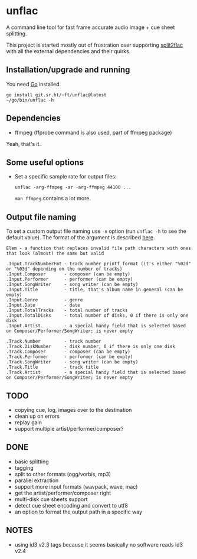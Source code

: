 # unflac

A command line tool for fast frame accurate audio image + cue sheet splitting.

This project is started mostly out of frustration over supporting
[split2flac](https://github.com/ftrvxmtrx/split2flac) with all the
external dependencies and their quirks.

## Installation/upgrade and running

You need [Go](https://golang.org/) installed.

```
go install git.sr.ht/~ft/unflac@latest
~/go/bin/unflac -h
```

## Dependencies

 * ffmpeg (ffprobe command is also used, part of ffmpeg package)

Yeah, that's it.

## Some useful options

 * Set a specific sample rate for output files:

   `unflac -arg-ffmpeg -ar -arg-ffmpeg 44100 ...`

   `man ffmpeg` contains a lot more.

## Output file naming

To set a custom output file naming use `-n` option (run `unflac -h` to see the default value).
The format of the argument is described [here](https://golang.org/pkg/text/template).

```
Elem - a function that replaces invalid file path characters with ones that look (almost) the same but valid

.Input.TrackNumberFmt - track number printf format (it's either "%02d" or "%03d" depending on the number of tracks)
.Input.Composer       - composer (can be empty)
.Input.Performer      - performer (can be empty)
.Input.SongWriter     - song writer (can be empty)
.Input.Title          - title, that's album name in general (can be empty)
.Input.Genre          - genre
.Input.Date           - date
.Input.TotalTracks    - total number of tracks
.Input.TotalDisks     - total number of disks, 0 if there is only one disk
.Input.Artist         - a special handy field that is selected based on Composer/Performer/SongWriter; is never empty

.Track.Number         - track number
.Track.DiskNumber     - disk number, 0 if there is only one disk
.Track.Composer       - composer (can be empty)
.Track.Performer      - performer (can be empty)
.Track.SongWriter     - song writer (can be empty)
.Track.Title          - track title
.Track.Artist         - a special handy field that is selected based on Composer/Performer/SongWriter; is never empty
```

## TODO

 * copying cue, log, images over to the destination
 * clean up on errors
 * replay gain
 * support multiple artist/performer/composer?

## DONE

 * basic splitting
 * tagging
 * split to other formats (ogg/vorbis, mp3)
 * parallel extraction
 * support more input formats (wavpack, wave, mac)
 * get the artist/performer/composer right
 * multi-disk cue sheets support
 * detect cue sheet encoding and convert to utf8
 * an option to format the output path in a specific way

## NOTES

 * using id3 v2.3 tags because it seems basically no software reads id3 v2.4
